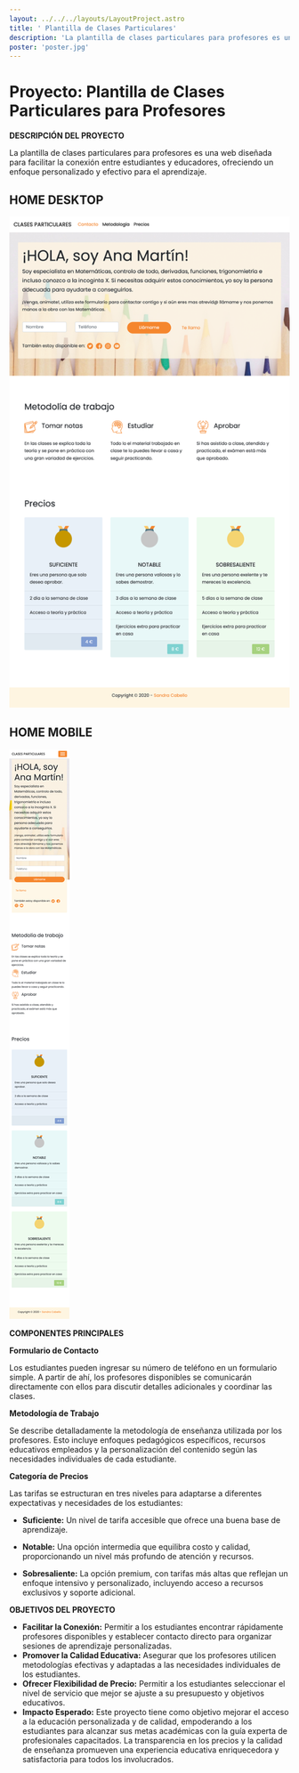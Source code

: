 ```yaml
---
layout: ../../../layouts/LayoutProject.astro
title: ' Plantilla de Clases Particulares'
description: 'La plantilla de clases particulares para profesores es una web diseñada para facilitar la conexión entre estudiantes y educadores, ofreciendo un enfoque personalizado y efectivo para el aprendizaje.'
poster: 'poster.jpg'
---
```


# Proyecto: Plantilla de Clases Particulares para Profesores
**DESCRIPCIÓN DEL PROYECTO**

La plantilla de clases particulares para profesores es una web diseñada para facilitar la conexión entre estudiantes y educadores, ofreciendo un enfoque personalizado y efectivo para el aprendizaje.

## HOME DESKTOP
![imagen](/src/pages/projects/project-3/home.png)

## HOME MOBILE
![imagen](/src/pages/projects/project-3/mobile.png)

**COMPONENTES PRINCIPALES**

**Formulario de Contacto**

Los estudiantes pueden ingresar su número de teléfono en un formulario simple. A partir de ahí, los profesores disponibles se comunicarán directamente con ellos para discutir detalles adicionales y coordinar las clases.

**Metodología de Trabajo**

Se describe detalladamente la metodología de enseñanza utilizada por los profesores. Esto incluye enfoques pedagógicos específicos, recursos educativos empleados y la personalización del contenido según las necesidades individuales de cada estudiante.

**Categoría de Precios**

Las tarifas se estructuran en tres niveles para adaptarse a diferentes expectativas y necesidades de los estudiantes:
- **Suficiente:** Un nivel de tarifa accesible que ofrece una buena base de aprendizaje.

- **Notable:** Una opción intermedia que equilibra costo y calidad, proporcionando un nivel más profundo de atención y recursos.

- **Sobresaliente:** La opción premium, con tarifas más altas que reflejan un enfoque intensivo y personalizado, incluyendo acceso a recursos exclusivos y soporte adicional.

**OBJETIVOS DEL PROYECTO**

- **Facilitar la Conexión:** Permitir a los estudiantes encontrar rápidamente profesores disponibles y establecer contacto directo para organizar sesiones de aprendizaje personalizadas.
- **Promover la Calidad Educativa:** Asegurar que los profesores utilicen metodologías efectivas y adaptadas a las necesidades individuales de los estudiantes.
- **Ofrecer Flexibilidad de Precio:** Permitir a los estudiantes seleccionar el nivel de servicio que mejor se ajuste a su presupuesto y objetivos educativos.
- **Impacto Esperado:** Este proyecto tiene como objetivo mejorar el acceso a la educación personalizada y de calidad, empoderando a los estudiantes para alcanzar sus metas académicas con la guía experta de profesionales capacitados. La transparencia en los precios y la calidad de enseñanza promueven una experiencia educativa enriquecedora y satisfactoria para todos los involucrados.





